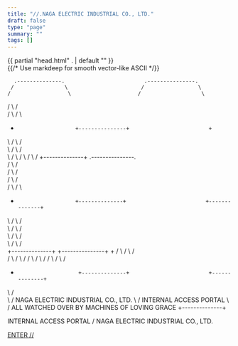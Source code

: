 ```yaml
---
title: "//.NAGA ELECTRIC INDUSTRIAL CO., LTD."
draft: false
type: "page"
summary: ""
tags: []
---
```

<!DOCTYPE html>
<html lang="en">
  <head>
    {{ partial "head.html" . | default "" }}
    <meta charset="utf-8">
    <meta name="viewport" content="width=device-width, initial-scale=1">
    <title>NAGA DECC</title>
    <link rel="stylesheet" href="{{ "css/naga.css" | relURL }}">
    <script defer src="/js/markdeep.min.js"></script>
  </head>
  <body class="landing">
    <div class="landing-wrap">
      <div class="logo-block">
        {{/* Use markdeep for smooth vector-like ASCII */}}
        <div class="markdeep">

      .--------------.                         .---------------.
     /                \                       /                 \
    /                  \                     /                   \
   /                    \                   /                     \
  /                      \                 /                       \
  +                       +---------------+                         +
   \                     /                 \                       /     
    \                   /                   \                     /       
     \                 /                     \                   /
      \               /                       \                 /
       +--------------+                        .---------------.     
      /                \                      /                 \
     /                  \                    /                   \
    /                    \                  /                     \
   /                      \                /                       \    
   +                       +--------------+                         +--------------+  
   \                      /                \                       /                \
    \                    /                  \                     /                  \
     \                  /                    \                   /                    \
      \                /                      \                 /                      \
       +--------------+                        +---------------+                        +
     /                 \                      /                 \                      /     
    /                   \                    /                   \                    /
   /                     \                  /                     \                  /
  /                       \                /                       \                /
  +                        +--------------+                         +--------------+
   \                      /                                
    \                    /   NAGA ELECTRIC INDUSTRIAL CO., LTD.
     \                  /    INTERNAL ACCESS PORTAL
      \                /     ALL WATCHED OVER BY MACHINES OF LOVING GRACE
       +--------------+
       </div>
      </div>
      <div class="landing-text">
        <p>INTERNAL ACCESS PORTAL / NAGA ELECTRIC INDUSTRIAL CO., LTD.</p>
        <p><a class="enter" href="/genesis_of_living_system/">ENTER //</a></p>
      </div>
    </div>
  </body>
</html>
